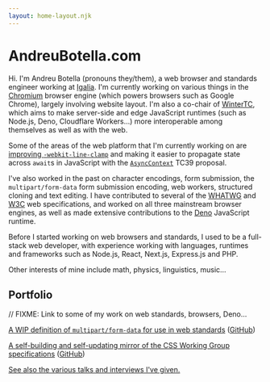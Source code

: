 ```yaml
---
layout: home-layout.njk
---
```


# Andreu<wbr>Botella<wbr>.com

Hi. I'm Andreu Botella (pronouns they/them), a web browser and standards
engineer working at [Igalia](https://igalia.com). I'm currently working on
various things in the [Chromium](https://www.chromium.org/Home) browser engine
(which powers browsers such as Google Chrome), largely involving website layout.
I'm also a co-chair of [WinterTC](https://wintertc.org), which aims to make
server-side and edge JavaScript runtimes (such as Node.js, Deno, Cloudflare
Workers...) more interoperable among themselves as well as with the web.

Some of the areas of the web platform that I'm currently working on are
[improving `-webkit-line-clamp`](https://github.com/Igalia/explainers/blob/main/css/line-clamp/README.md)
and making it easier to propagate state across `await`s in JavaScript with the
[`AsyncContext`](https://github.com/tc39/proposal-async-context) TC39 proposal.

I've also worked in the past on character encodings, form submission, the
`multipart/form-data` form submission encoding, web workers, structured cloning
and text editing. I have contributed to several of the
[WHATWG](https://whatwg.org) and [W3C](https://w3.org) web specifications, and
worked on all three mainstream browser engines, as well as made extensive
contributions to the [Deno](https://deno.land) JavaScript runtime.

Before I started working on web browsers and standards, I used to be a
full-stack web developer, with experience working with languages, runtimes and
frameworks such as Node.js, React, Next.js, Express.js and PHP.

Other interests of mine include math, physics, linguistics, music...

## Portfolio

// FIXME: Link to some of my work on web standards, browsers, Deno...

[A WIP definition of `multipart/form-data` for use
in web standards](https://andreubotella.github.io/multipart-form-data)
([GitHub](https://github.com/andreubotella/multipart-form-data))

[A self-building and self-updating mirror of the CSS Working Group specifications](https://andreubotella.github.io/csswg-auto-build)
([GitHub](https://github.com/andreubotella/csswg-auto-build))

[See also the various talks and interviews I've given.](/talks/)
